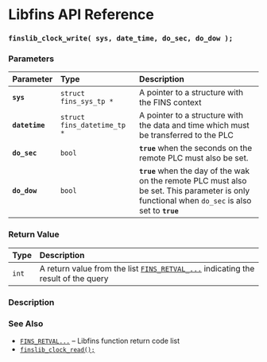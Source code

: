 # Libfins API Reference

### `finslib_clock_write( sys, date_time, do_sec, do_dow );`

### Parameters

| Parameter | Type | Description |
| :--- | :--- | :--- |
|**`sys`**|`struct fins_sys_tp *`|A pointer to a structure with the FINS context|
|**`datetime`**|`struct fins_datetime_tp *`|A pointer to a structure with the data and time which must be transferred to the PLC|
|**`do_sec`**|`bool`|**`true`** when the seconds on the remote PLC must also be set.
|**`do_dow`**|`bool`|**`true`** when the day of the wak on the remote PLC must also be set. This parameter is only functional when `do_sec` is also set to **`true`**|

### Return Value

| Type | Description |
| :--- | :--- |
|`int`|A return value from the list [`FINS_RETVAL_...`](FINS_RETVAL.md) indicating the result of the query|

### Description

### See Also

* [`FINS_RETVAL...`](FINS_RETVAL.md) &ndash; Libfins function return code list
* [`finslib_clock_read();`](finslib_clock_read.md)
